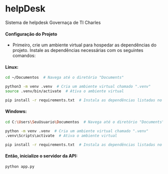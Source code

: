 # helpDesk
 Sistema de helpdesk Governaça de TI Charles

#### Configuração do Projeto
* Primeiro, crie um ambiente virtual para hospedar as dependências do projeto.
Instale as dependências necessárias com os seguintes comandos:

#### Linux:

```bash
cd ~/Documentos  # Navega até o diretório "Documents"

python3 -m venv .venv  # Cria um ambiente virtual chamado ".venv"
source .venv/bin/activate  # Ativa o ambiente virtual

pip install -r requirements.txt  # Instala as dependências listadas no arquivo "requirements.txt"
```

#### Windows:

```bash
cd C:\Users\SeuUsuario\Documentos  # Navega até o diretório "Documents"

python -m venv .venv  # Cria um ambiente virtual chamado ".venv"
.venv\Scripts\activate  # Ativa o ambiente virtual

pip install -r requirements.txt  # Instala as dependências listadas no arquivo "requirements.txt"

```

#### Então, inicialize o servidor da API:

```bash
python app.py
```
